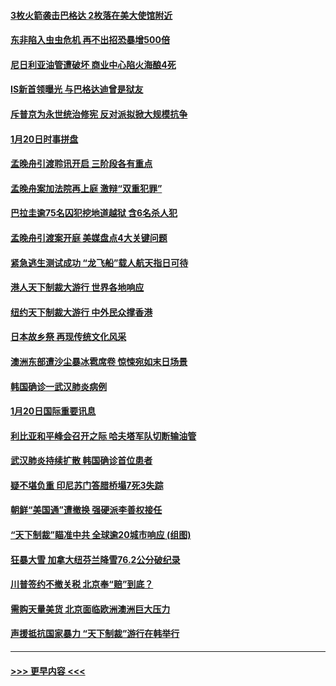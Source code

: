 #### [3枚火箭袭击巴格达 2枚落在美大使馆附近](../pages/prog202/a102757310.md?t=01211544) 
#### [东非陷入虫虫危机 再不出招恐暴增500倍](../pages/prog202/a102757295.md?t=01211544) 
#### [尼日利亚油管遭破坏 商业中心陷火海酿4死](../pages/prog202/a102757272.md?t=01211544) 
#### [IS新首领曝光 与巴格达迪曾是狱友](../pages/prog202/a102757122.md?t=01211544) 
#### [斥普京为永世统治修宪 反对派拟掀大规模抗争](../pages/prog202/a102757022.md?t=01211544) 
#### [1月20日时事拼盘](../pages/prog202/a102757036.md?t=01211544) 
#### [孟晚舟引渡聆讯开启 三阶段各有重点](../pages/prog202/a102757006.md?t=01211544) 
#### [孟晚舟案加法院再上庭 激辩“双重犯罪”](../pages/prog202/a102756996.md?t=01211544) 
#### [巴拉圭逾75名囚犯挖地道越狱 含6名杀人犯](../pages/prog202/a102756968.md?t=01211544) 
#### [孟晚舟引渡案开庭 美媒盘点4大关键问题](../pages/prog202/a102756917.md?t=01211544) 
#### [紧急逃生测试成功 “龙飞船”载人航天指日可待](../pages/prog202/a102756957.md?t=01211544) 
#### [港人天下制裁大游行 世界各地响应](../pages/prog202/a102756878.md?t=01211544) 
#### [纽约天下制裁大游行 中外民众撑香港](../pages/prog202/a102756875.md?t=01211544) 
#### [日本故乡祭 再现传统文化风采](../pages/prog202/a102756778.md?t=01211544) 
#### [澳洲东部遭沙尘暴冰雹席卷 惊悚宛如末日场景](../pages/prog202/a102756630.md?t=01211544) 
#### [韩国确诊一武汉肺炎病例](../pages/prog202/a102756696.md?t=01211544) 
#### [1月20日国际重要讯息](../pages/prog202/a102756640.md?t=01211544) 
#### [利比亚和平峰会召开之际 哈夫塔军队切断输油管](../pages/prog202/a102756580.md?t=01211544) 
#### [武汉肺炎持续扩散 韩国确诊首位患者](../pages/prog202/a102756566.md?t=01211544) 
#### [疑不堪负重 印尼苏门答腊桥塌7死3失踪](../pages/prog202/a102756559.md?t=01211544) 
#### [朝鲜“美国通”遭撤换 强硬派李善权接任](../pages/prog202/a102756380.md?t=01211544) 
#### [“天下制裁”瞄准中共 全球逾20城市响应 (组图)](../pages/prog202/a102756496.md?t=01211544) 
#### [狂暴大雪 加拿大纽芬兰降雪76.2公分破纪录](../pages/prog202/a102756447.md?t=01211544) 
#### [川普签约不撤关税 北京奉“赔”到底？](../pages/prog202/a102756354.md?t=01211544) 
#### [需购天量美货 北京面临欧洲澳洲巨大压力](../pages/prog202/a102756304.md?t=01211544) 
#### [声援抵抗国家暴力 “天下制裁”游行在韩举行](../pages/prog202/a102756254.md?t=01211544) 

----
#### [ >>> 更早内容 <<< ](../indexes/prog202-earlier.md)
